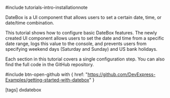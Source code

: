 #include tutorials-intro-installationnote

DateBox is a UI component that allows users to set a certain date, time, or date/time combination.

This tutorial shows how to configure basic DateBox features. The newly created UI component allows users to set the date and time from a specific date range, logs this value to the console, and prevents users from specifying weekend days (Saturday and Sunday) and US bank holidays.

<div class="simulator-desktop-container" data-view="/Content/Applications/25_1/GettingStartedWith/DateBox/index.html, /Content/Applications/25_1/GettingStartedWith/DateBox/index.js, /Content/Applications/25_1/GettingStartedWith/DateBox/index.css"></div>

Each section in this tutorial covers a single configuration step. You can also find the full code in the GitHub repository.

#include btn-open-github with {
    href: "https://github.com/DevExpress-Examples/getting-started-with-datebox"
}

[tags] dxdatebox

